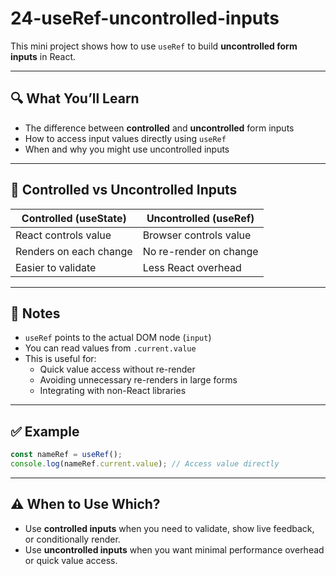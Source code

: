# 24-useRef-uncontrolled-inputs

This mini project shows how to use `useRef` to build **uncontrolled form inputs** in React.

---

## 🔍 What You’ll Learn

- The difference between **controlled** and **uncontrolled** form inputs
- How to access input values directly using `useRef`
- When and why you might use uncontrolled inputs

---

## 🚧 Controlled vs Uncontrolled Inputs

| Controlled (useState) | Uncontrolled (useRef)     |
|------------------------|---------------------------|
| React controls value   | Browser controls value    |
| Renders on each change | No re-render on change    |
| Easier to validate     | Less React overhead       |

---

## 🧠 Notes

- `useRef` points to the actual DOM node (`input`)
- You can read values from `.current.value`
- This is useful for:
  - Quick value access without re-render
  - Avoiding unnecessary re-renders in large forms
  - Integrating with non-React libraries

---

## ✅ Example

```jsx
const nameRef = useRef();
console.log(nameRef.current.value); // Access value directly
```

---

## ⚠️ When to Use Which?

- Use **controlled inputs** when you need to validate, show live feedback, or conditionally render.
- Use **uncontrolled inputs** when you want minimal performance overhead or quick value access.
